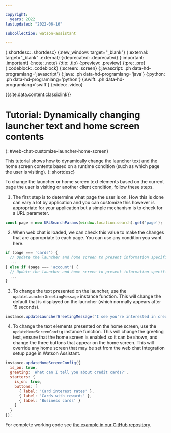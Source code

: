 ```yaml
---

copyright:
  years: 2022
lastupdated: "2022-06-16"

subcollection: watson-assistant

---
```


{:shortdesc: .shortdesc}
{:new_window: target="_blank"}
{:external: target="_blank" .external}
{:deprecated: .deprecated}
{:important: .important}
{:note: .note}
{:tip: .tip}
{:preview: .preview}
{:pre: .pre}
{:codeblock: .codeblock}
{:screen: .screen}
{:javascript: .ph data-hd-programlang='javascript'}
{:java: .ph data-hd-programlang='java'}
{:python: .ph data-hd-programlang='python'}
{:swift: .ph data-hd-programlang='swift'}
{:video: .video}

{{site.data.content.classiclink}}

# Tutorial: Dynamically changing launcher text and home screen contents
{: #web-chat-customize-launcher-home-screen}

This tutorial shows how to dynamically change the launcher text and the home screen contents based on a runtime condition (such as which page the user is visiting).
{: shortdesc}

To change the launcher or home screen text elements based on the current page the user is visiting or another client condition, follow these steps.

1. The first step is to determine what page the user is on. How this is done can vary a lot by application and you can customize this however is appropriate for your application but a simple mechanism is to check for a URL parameter.

```javascript
const page = new URLSearchParams(window.location.search).get('page');
```

2. When web chat is loaded, we can check this value to make the changes that are appropriate to each page. You can use any condition you want here.

```javascript
if (page === 'cards') {
  // Update the launcher and home screen to present information specific to credit cards.
  ...
} else if (page === 'account') {
  // Update the launcher and home screen to present information specific to the user's account.
  ...
}
```

3. To change the text presented on the launcher, use the `updateLauncherGreetingMessage` instance function. This will change the default that is displayed on the launcher (which normally appears after 15 seconds).
```javascript
instance.updateLauncherGreetingMessage("I see you're interested in credit cards! Let me know if I can help.");
```

4. To change the text elements presented on the home screen, use the `updateHomeScreenConfig` instance function. This will change the greeting text, ensure that the home screen is enabled so it can be shown, and change the three buttons that appear on the home screen. This will override any home screen that may be set from the web chat integration setup page in Watson Assistant.
```javascript
instance.updateHomeScreenConfig({
  is_on: true,
  greeting: 'What can I tell you about credit cards?',
  starters: {
    is_on: true,
    buttons: [
      { label: 'Card interest rates' },
      { label: 'Cards with rewards' },
      { label: 'Business cards' }
    ]
  }
});
```

For complete working code see [the example in our GitHub repository](https://github.com/watson-developer-cloud/assistant-toolkit/tree/master/integrations/webchat/examples/change-launcher-and-home-screen-text).